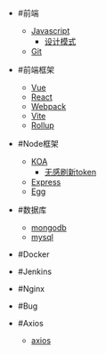 - #前端
  - [Javascript](前端/javascript/)
      - [设计模式]()
  - [Git](前端/git/)
  
- #前端框架
  - [Vue](框架/vue/)
  - [React](框架/react/)
  - [Webpack](框架/webpack/)
  - [Vite](框架/vite/)
  - [Rollup](框架/rollup/)

- #Node框架
  - [KOA](nodejs/koa/)
    - [无感刷新token](nodejs/koa/无感刷新token.md)
  - [Express](nodejs/express/)
  - [Egg](nodejs/egg/)
- #数据库
  - [mongodb](数据库/mongodb.md)
  - [mysql](数据库/mysql.md)
- #Docker
- #Jenkins
- #Nginx

- #Bug
- #Axios
  - [axios](axios/)
